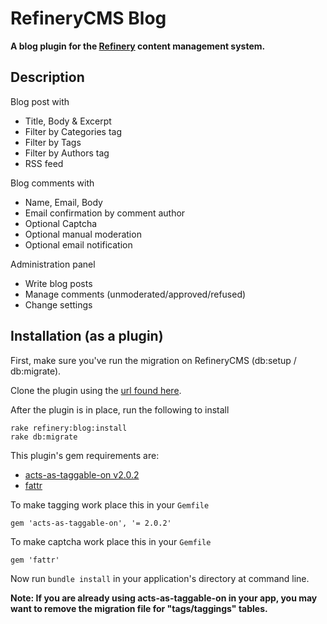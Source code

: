 # RefineryCMS Blog

__A blog plugin for the [Refinery](http://github.com/resolve/refinerycms) content management system.__

## Description

Blog post with

* Title, Body & Excerpt
* Filter by Categories tag
* Filter by Tags
* Filter by Authors tag
* RSS feed

Blog comments with

* Name, Email, Body
* Email confirmation by comment author
* Optional Captcha
* Optional manual moderation
* Optional email notification

Administration panel

* Write blog posts
* Manage comments (unmoderated/approved/refused)
* Change settings

## Installation (as a plugin)

First, make sure you've run the migration on RefineryCMS (db:setup / db:migrate).

Clone the plugin using the [url found here](#url_field).

After the plugin is in place, run the following to install

    rake refinery:blog:install
    rake db:migrate

This plugin's gem requirements are:

* [acts-as-taggable-on v2.0.2](http://github.com/mbleigh/acts-as-taggable-on)
* [fattr](http://github.com/ahoward/fattr)

To make tagging work place this in your ``Gemfile``

    gem 'acts-as-taggable-on', '= 2.0.2'

To make captcha work place this in your ``Gemfile``

    gem 'fattr'

Now run ``bundle install`` in your application's directory at command line.

__Note: If you are already using acts-as-taggable-on in your app, you may want to remove the migration file for "tags/taggings" tables.__
